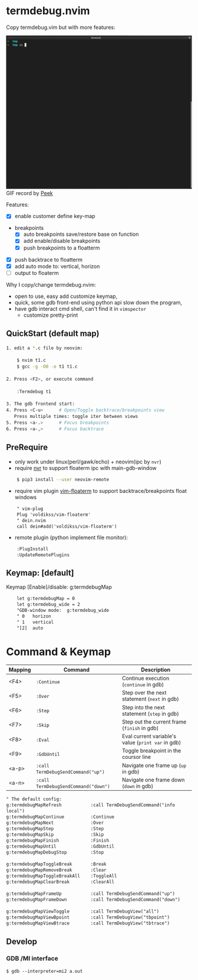 termdebug.nvim
==============
Copy termdebug.vim but with more features:

[![screen](./screen.gif)](#features)
GIF record by [Peek](https://github.com/phw/peek)

Features:
- [x] enable customer define key-map
- breakpoints
  - [x] auto breakpoints save/restore base on function
  - [x] add enable/disable breakpoints
  - [x] push breakpoints to a floatterm
- [x] push backtrace to floatterm
- [x] add auto mode to: vertical, horizon
- [ ] output to floaterm

Why I copy/change termdebug.nvim:
- open to use, easy add customize keymap,
- quick, some gdb front-end using python api slow down the program,
- have gdb interact cmd shell, can't find it in `vimspector`
  - customize pretty-print

## QuickStart (default map)
```sh
1. edit a *.c file by neovim:

	$ nvim t1.c
	$ gcc -g -O0 -o t1 t1.c

2. Press <F2>, or execute command

	:Termdebug t1

3. The gdb frontend start:
4. Press <C-u>		# Open/Toggle backtrace/breakpoints view
   Press multiple times: toggle iter between views
5. Press <a-.>		# Focus breakpoints
6. Press <a-,>		# Focus backtrace
```

## PreRequire

- only work under linux(perl/gawk/echo) + neovim(ipc by `nvr`)
- require [nvr](https://github.com/mhinz/neovim-remote) to support floaterm ipc with main-gdb-window
```sh
	$ pip3 install --user neovim-remote
```
- require vim plugin [vim-floaterm](https://github.com/voldikss/vim-floaterm) to support backtrace/breakpoints float windows
```vim
	" vim-plug
	Plug 'voldikss/vim-floaterm'
	" dein.nvim
	call dein#add('voldikss/vim-floaterm')
```
- remote plugin (python implement file monitor):
```vim
	:PlugInstall
	:UpdateRemotePlugins
```
## Keymap: [default]

Keymap [Enable]/disable:  g:termdebugMap
```vim
	let g:termdebugMap = 0
	let g:termdebug_wide = 2
	"GDB-window mode:  g:termdebug_wide
	" 0   horizon
	" 1   vertical
	"[2]  auto
```

# Command & Keymap

| Mapping          | Command                              | Description                                                          |
|------------------|--------------------------------------|----------------------------------------------------------------------|
| &lt;F4&gt;       | `:Continue`                          | Continue execution (`continue` in gdb)                               |
| &lt;F5&gt;       | `:Over`                              | Step over the next statement (`next` in gdb)                         |
| &lt;F6&gt;       | `:Step`                              | Step into the next statement (`step` in gdb)                         |
| &lt;F7&gt;       | `:Skip`                              | Step out the current frame (`finish` in gdb)                         |
| &lt;F8&gt;       | `:Eval`                              | Eval current variable's value (`print var` in gdb)                   |
| &lt;F9&gt;       | `:GdbUntil`                          | Toggle breakpoint in the coursor line                                |
| &lt;a-p&gt;      | `:call TermDebugSendCommand("up")`   | Navigate one frame up (`up` in gdb)                                  |
| &lt;a-n&gt;      | `:call TermDebugSendCommand("down")` | Navigate one frame down (`down` in gdb)                              |

```vim
" The default config:
g:termdebugMapRefresh           :call TermDebugSendCommand("info local")
g:termdebugMapContinue          :Continue
g:termdebugMapNext              :Over
g:termdebugMapStep              :Step
g:termdebugMapSkip              :Skip
g:termdebugMapFinish            :Finish
g:termdebugMapUntil             :GdbUntil
g:termdebugMapDebugStop         :Stop

g:termdebugMapToggleBreak       :Break
g:termdebugMapRemoveBreak       :Clear
g:termdebugMapToggleBreakAll    :ToggleAll
g:termdebugMapClearBreak        :ClearAll

g:termdebugMapFrameUp           :call TermDebugSendCommand("up")
g:termdebugMapFrameDown         :call TermDebugSendCommand("down")

g:termdebugMapViewToggle        :call TermDebugView("all")
g:termdebugMapViewBpoint        :call TermDebugView("tbpoint")
g:termdebugMapViewBtrace        :call TermDebugView("tbtrace")
```

## Develop

### GDB /MI interface

	$ gdb --interpreter=mi2 a.out

